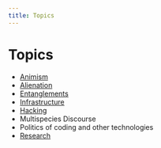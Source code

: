 ```yaml
---
title: Topics
---
```

# Topics
- [Animism](topics/Animism.md)
- [Alienation](topics/Alienation.md)
- [Entanglements](topics/Entanglements.md)
- [Infrastructure](topics/Infrastructure.md)
- [Hacking](topics/Hacking.md)
- Multispecies Discourse
- Politics of coding and other technologies
- [Research](topics/Research.md)